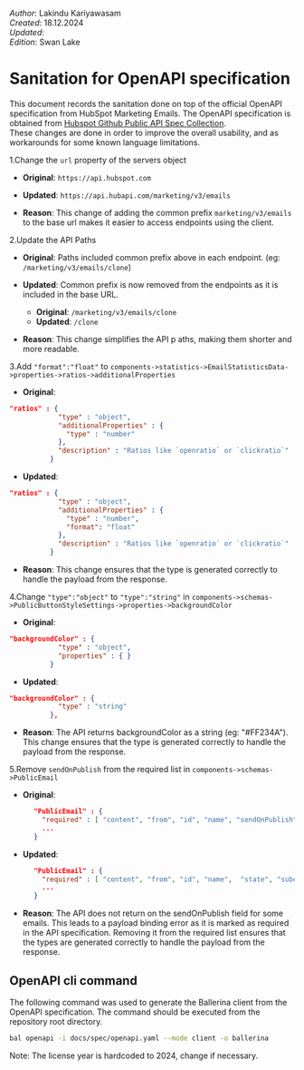 _Author_:  Lakindu Kariyawasam \
_Created_: 18.12.2024 \
_Updated_:  \
_Edition_: Swan Lake

# Sanitation for OpenAPI specification

This document records the sanitation done on top of the official OpenAPI specification from HubSpot Marketing Emails. 
The OpenAPI specification is obtained from [Hubspot Github Public API Spec Collection](https://github.com/HubSpot/HubSpot-public-api-spec-collection/blob/main/PublicApiSpecs/Marketing/Marketing%20Emails/Rollouts/145892/v3/marketingEmails.json). \
These changes are done in order to improve the overall usability, and as workarounds for some known language limitations.

[//]: # (TODO: Add sanitation details)
1.Change the `url` property of the servers object
- **Original**: 
```https://api.hubspot.com```

- **Updated**: 
```https://api.hubapi.com/marketing/v3/emails```

- **Reason**:  This change of adding the common prefix `marketing/v3/emails` to the base url makes it easier to access endpoints using the client.

2.Update the API Paths
- **Original**: Paths included common prefix above in each endpoint. (eg: ```/marketing/v3/emails/clone```)

- **Updated**: Common prefix is now removed from the endpoints as it is included in the base URL.
  - **Original**: ```/marketing/v3/emails/clone```
  - **Updated**: ```/clone```

- **Reason**:  This change simplifies the API p aths, making them shorter and more readable.

3.Add `"format":"float"` to `components->statistics->EmailStatisticsData->properties->ratios->additionalProperties`
- **Original**: 
```json
"ratios" : {
            "type" : "object",
            "additionalProperties" : {
              "type" : "number"
            },
            "description" : "Ratios like `openratio` or `clickratio`"
          }
```

- **Updated**: 
```json
"ratios" : {
            "type" : "object",
            "additionalProperties" : {
              "type" : "number",
              "format": "float"
            },
            "description" : "Ratios like `openratio` or `clickratio`"
          }
```

- **Reason**:  This change ensures that the type is generated correctly to handle the payload from the response.

4.Change `"type":"object"` to `"type":"string"` in `components->schemas->PublicButtonStyleSettings->properties->backgroundColor`
- **Original**: 
```json
"backgroundColor" : {
            "type" : "object",
            "properties" : { }
          }
```

- **Updated**: 
```json
"backgroundColor" : {
            "type" : "string"
          },
```

- **Reason**:  The API returns backgroundColor as a string (eg: "#FF234A"). This change ensures that the type is generated correctly to handle the payload from the response.

5.Remove `sendOnPublish` from the required list in `components->schemas->PublicEmail`
- **Original**: 
```json
      "PublicEmail" : {
        "required" : [ "content", "from", "id", "name", "sendOnPublish",  "state", "subcategory", "subject", "to" ],
        ...
      }

```

- **Updated**: 
```json
      "PublicEmail" : {
        "required" : [ "content", "from", "id", "name",  "state", "subcategory", "subject", "to" ],
        ...
      }
```

- **Reason**:  The API does not return on the sendOnPublish field for some emails. This leads to a payload binding error as it is marked as required in the API specification. Removing it from the required list ensures that the types are generated correctly to handle the payload from the response.

## OpenAPI cli command

The following command was used to generate the Ballerina client from the OpenAPI specification. The command should be executed from the repository root directory.

```bash
bal openapi -i docs/spec/openapi.yaml --mode client -o ballerina
```
Note: The license year is hardcoded to 2024, change if necessary.
